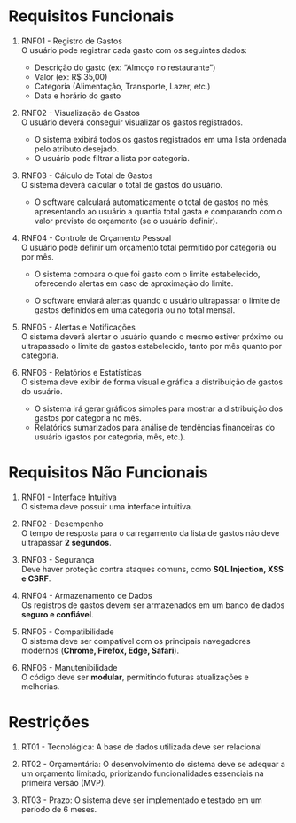 # Requisitos Funcionais

1. RNF01 - Registro de Gastos <br>
O usuário pode registrar cada gasto com os seguintes dados:
    - Descrição do gasto (ex: “Almoço no restaurante”)
    - Valor (ex: R$ 35,00)
    - Categoria (Alimentação, Transporte, Lazer, etc.)
    - Data e horário do gasto

2. RNF02 - Visualização de Gastos <br>
O usuário deverá conseguir visualizar os gastos registrados.

    - O sistema exibirá todos os gastos registrados em uma lista ordenada pelo atributo desejado.
    - O usuário pode filtrar a lista por categoria.

3. RNF03 - Cálculo de Total de Gastos <br>
O sistema deverá calcular o total de gastos do usuário.

    - O software calculará automaticamente o total de gastos no mês, apresentando ao usuário a quantia total gasta e comparando com o valor previsto de orçamento (se o usuário definir).


4. RNF04 - Controle de Orçamento Pessoal <br>
O usuário pode definir um orçamento total permitido por categoria ou por mês.

    - O sistema compara o que foi gasto com o limite estabelecido, oferecendo alertas em caso de aproximação do limite.

    - O software enviará alertas quando o usuário ultrapassar o limite de gastos definidos em uma categoria ou no total mensal.

5. RNF05 - Alertas e Notificações <br>
O sistema deverá alertar o usuário quando o mesmo estiver próximo ou ultrapassado o limite de gastos estabelecido, tanto por mês quanto por categoria.


6. RNF06 - Relatórios e Estatísticas <br>
O sistema deve exibir de forma visual e gráfica a distribuição de gastos do usuário.

    - O sistema irá gerar gráficos simples para mostrar a distribuição dos gastos por categoria no mês.
    - Relatórios sumarizados para análise de tendências financeiras do usuário (gastos por categoria, mês, etc.).

# Requisitos Não Funcionais

1. RNF01 - Interface Intuitiva <br>
O sistema deve possuir uma interface intuitiva.

2. RNF02 - Desempenho <br>
O tempo de resposta para o carregamento da lista de gastos não deve ultrapassar **2 segundos**.

3. RNF03 - Segurança <br>
Deve haver proteção contra ataques comuns, como **SQL Injection, XSS e CSRF**.

4. RNF04 - Armazenamento de Dados <br>
Os registros de gastos devem ser armazenados em um banco de dados **seguro e confiável**.

5. RNF05 - Compatibilidade <br>
O sistema deve ser compatível com os principais navegadores modernos (**Chrome, Firefox, Edge, Safari**).

6. RNF06 - Manutenibilidade <br>
O código deve ser **modular**, permitindo futuras atualizações e melhorias.

# Restrições 

1. RT01 - Tecnológica: A base de dados utilizada deve ser relacional 

2. RT02 - Orçamentária: O desenvolvimento do sistema deve se adequar a um orçamento limitado, priorizando funcionalidades essenciais na primeira versão (MVP).

3. RT03 - Prazo: O sistema deve ser implementado e testado em um período de 6 meses. 